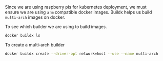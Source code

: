Since we are using raspberry pis for kubernetes deployment, we must ensure we are using `arm` compatible docker images.
Buildx helps us build `multi-arch` images on docker.

To see which builder we are using to build images.

```bash
docker buildx ls
```

To create a multi-arch builder

```bash
docker buildx create --driver-opt network=host --use --name multi-arch
```

